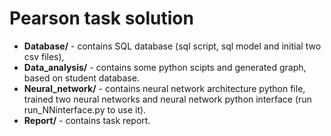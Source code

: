 # Pearson task solution

- **Database/** - contains SQL database (sql script, sql model and initial two csv files),
- **Data_analysis/** - contains some python scipts and generated graph, based on student database.
- **Neural_network/** - contains neural network architecture python file, trained two neural networks and neural network python interface (run run_NNinterface.py to use it).
- **Report/** - contains task report.
